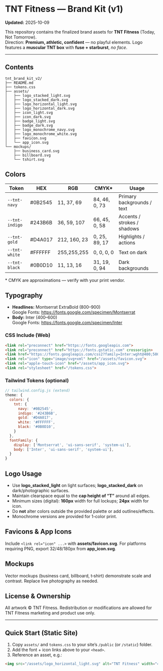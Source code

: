 # TNT Fitness — Brand Kit (v1)
**Updated:** 2025-10-09

This repository contains the finalized brand assets for **TNT Fitness** (Today, Not Tomorrow).  
Direction: **Premium, athletic, confident** — no playful elements. Logo features a **muscular TNT box** with **fuse + starburst**, *no face*.

---

## Contents
```
tnt_brand_kit_v2/
├── README.md
├── tokens.css
├── assets/
│   ├── logo_stacked_light.svg
│   ├── logo_stacked_dark.svg
│   ├── logo_horizontal_light.svg
│   ├── logo_horizontal_dark.svg
│   ├── icon_light.svg
│   ├── icon_dark.svg
│   ├── badge_light.svg
│   ├── badge_dark.svg
│   ├── logo_monochrome_navy.svg
│   ├── logo_monochrome_white.svg
│   ├── favicon.svg
│   └── app_icon.svg
└── mockups/
    ├── business_card.svg
    ├── billboard.svg
    └── tshirt.svg
```

## Colors
| Token | HEX | RGB | CMYK* | Usage |
|---|---|---|---|---|
| `--tnt-navy` | #0B2545 | 11, 37, 69 | 84, 46, 0, 73 | Primary backgrounds / text |
| `--tnt-indigo` | #243B6B | 36, 59, 107 | 66, 45, 0, 58 | Accents / strokes / shadows |
| `--tnt-gold` | #D4A017 | 212, 160, 23 | 0, 25, 89, 17 | Highlights / actions |
| `--tnt-white` | #FFFFFF | 255,255,255 | 0, 0, 0, 0 | Text on dark |
| `--tnt-black` | #0B0D10 | 11, 13, 16 | 31, 19, 0, 94 | Dark backgrounds |

\* CMYK are approximations — verify with your print vendor.

## Typography
- **Headlines:** Montserrat ExtraBold (800–900)  
  Google Fonts: https://fonts.google.com/specimen/Montserrat  
- **Body:** Inter (400–600)  
  Google Fonts: https://fonts.google.com/specimen/Inter

### CSS Include (Web)
```html
<link rel="preconnect" href="https://fonts.googleapis.com">
<link rel="preconnect" href="https://fonts.gstatic.com" crossorigin>
<link href="https://fonts.googleapis.com/css2?family=Inter:wght@400;500;600&family=Montserrat:wght@700;800;900&display=swap" rel="stylesheet">
<link rel="icon" type="image/svg+xml" href="/assets/favicon.svg">
<link rel="apple-touch-icon" href="/assets/app_icon.svg">
<link rel="stylesheet" href="/tokens.css">
```

### Tailwind Tokens (optional)
```js
// tailwind.config.js (extend)
theme: {
  colors: {
    tnt: {
      navy: '#0B2545',
      indigo: '#243B6B',
      gold: '#D4A017',
      white: '#FFFFFF',
      black: '#0B0D10',
    }
  },
  fontFamily: {
    display: ['Montserrat', 'ui-sans-serif', 'system-ui'],
    body: ['Inter', 'ui-sans-serif', 'system-ui'],
  }
}
```

## Logo Usage
- Use **logo_stacked_light** on light surfaces; **logo_stacked_dark** on dark/photographic surfaces.  
- Maintain clearspace equal to the **cap height of “T”** around all edges.  
- Minimum sizes (digital): **160px** width for full lockups; **24px** width for icon.  
- Do **not** alter colors outside the provided palette or add outlines/effects.  
- Monochrome versions are provided for 1-color print.

## Favicons & App Icons
Include `<link rel="icon" ...>` with **assets/favicon.svg**. For platforms requiring PNG, export 32/48/180px from **app_icon.svg**.

## Mockups
Vector mockups (business card, billboard, t‑shirt) demonstrate scale and contrast. Replace live photography as needed.

## License & Ownership
All artwork © TNT Fitness. Redistribution or modifications are allowed for TNT Fitness marketing and product use only.

---

## Quick Start (Static Site)
1) Copy `assets/` and `tokens.css` to your site’s `/public` (or `/static`) folder.  
2) Add the font + icon links above to your `<head>`.  
3) Reference an asset, e.g.:
```html
<img src="/assets/logo_horizontal_light.svg" alt="TNT Fitness" width="420" height="158"/>
```
